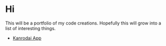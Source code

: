 # Hi

This will be a portfolio of my code creations. Hopefully this will grow into a list of interesting things.

* [Kanrodai App](https://lewdev.github.io/kanrodai-app/)
